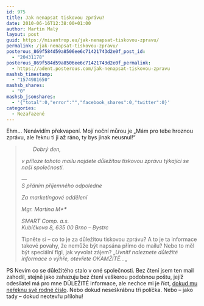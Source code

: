 ```yaml
---
id: 975
title: Jak nenapsat tiskovou zprávu?
date: 2010-06-16T12:38:00+01:00
author: Martin Malý
layout: post
guid: https://misantrop.eu/jak-nenapsat-tiskovou-zpravu/
permalink: /jak-nenapsat-tiskovou-zpravu/
posterous_869f584d59a8506ee6c71421743d2e0f_post_id:
  - "20431178"
posterous_869f584d59a8506ee6c71421743d2e0f_permalink:
  - https://adent.posterous.com/jak-nenapsat-tiskovou-zpravu
mashsb_timestamp:
  - "1574981650"
mashsb_shares:
  - "0"
mashsb_jsonshares:
  - '{"total":0,"error":"","facebook_shares":0,"twitter":0}'
categories:
  - Nezařazené
---
```

Ehm&#8230; Nenávidím překvapení. Mojí noční můrou je &#8222;Mám pro tebe hroznou zprávu, ale řeknu ti ji až ráno, ty bys jinak neusnul!&#8220;

> <p style="padding-left: 30px;">
>   <em>Dobrý den, </em>
> </p>
> 
> _v příloze tohoto mailu najdete důležitou tiskovou zprávu týkající se naší společnosti._ </p> 
> 
> _<span class="moz-txt-tag">&#8212; <br /></span>S přáním příjemného odpoledne_ </p> 
> 
> _Za marketingové oddělení_ </p> 
> 
> _Mgr. Martina M\***\***_</p> 
> 
> _SMART Comp. a.s._  
> _Kubíčkova 8, 635 00 Brno &#8211; Bystrc_ </p> 
Tipněte si &#8211; co to je za důležitou tiskovou zprávu? A to je ta informace takové povahy, že nemůže být napsána přímo do mailu? Nebo to měl být speciální fígl, jak vyvolat zájem? &#8222;_Uvnitř naleznete důležité informace o výhře, otevřete OKAMŽITĚ&#8230;_&#8222;

PS Nevím co se důležitého stalo v oné společnosti. Bez čtení jsem ten mail zahodil, stejně jako zahazuju bez čtení veškerou podobnou poštu, jejíž odesilatel má pro mne DŮLEŽITÉ informace, ale nechce mi je říct, [dokud mu neřeknu své rodné číslo](https://strucny.misantrop.eu/halo-tady-zase-banka). Nebo dokud neseškrábnu tři políčka. Nebo &#8211; jako tady &#8211; dokud neotevřu přílohu!